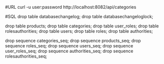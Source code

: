 #URL
curl -u user:password http://localhost:8082/api/categories

#SQL
drop table databasechangelog;
drop table databasechangeloglock;

drop table products;
drop table categories;
drop table user_roles;
drop table rolesauthorities;
drop table users;
drop table roles;
drop table authorities;

drop sequence categories_seq;
drop sequence products_seq;
drop sequence roles_seq;
drop sequence users_seq;
drop sequence user_roles_seq;
drop sequence authorities_seq;
drop sequence rolesauthorities_seq;